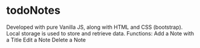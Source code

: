 # todoNotes
Developed with pure Vanilla JS, along with HTML and CSS (bootstrap).
Local storage is used to store and retrieve data.
Functions:
Add a Note with a Title
Edit a Note
Delete a Note

